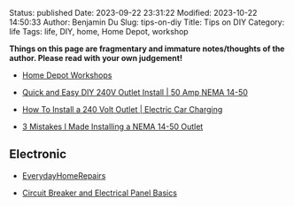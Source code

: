 Status: published
Date: 2023-09-22 23:31:22
Modified: 2023-10-22 14:50:33
Author: Benjamin Du
Slug: tips-on-diy
Title: Tips on DIY
Category: life
Tags: life, DIY, home, Home Depot, workshop

**Things on this page are fragmentary and immature notes/thoughts of the author. Please read with your own judgement!**

- [Home Depot Workshops](https://www.homedepot.com/workshops/#change_store)

- [Quick and Easy DIY 240V Outlet Install | 50 Amp NEMA 14-50](https://www.youtube.com/watch?v=F3yGUZv36gs)

- [How To Install a 240 Volt Outlet | Electric Car Charging](https://www.youtube.com/watch?v=tBxGo0qveNs)

- [3 Mistakes I Made Installing a NEMA 14-50 Outlet](https://www.youtube.com/watch?v=CTT0mkVq-8s)

## Electronic

- [EverydayHomeRepairs](https://www.youtube.com/@EverydayHomeRepairs)

- [Circuit Breaker and Electrical Panel Basics](https://www.youtube.com/watch?v=bGZVILwbyLo)
